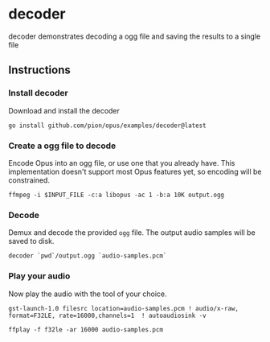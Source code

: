 # decoder
decoder demonstrates decoding a ogg file and saving the results to a single file

## Instructions
### Install decoder
Download and install the decoder

```
go install github.com/pion/opus/examples/decoder@latest
```

### Create a ogg file to decode
Encode Opus into an ogg file, or use one that you already have. This implementation doesn't
support most Opus features yet, so encoding will be constrained.

```
ffmpeg -i $INPUT_FILE -c:a libopus -ac 1 -b:a 10K output.ogg
```

### Decode
Demux and decode the provided `ogg` file. The output audio samples will be saved to disk.

```
decoder `pwd`/output.ogg `audio-samples.pcm`
```

### Play your audio
Now play the audio with the tool of your choice.

```
gst-launch-1.0 filesrc location=audio-samples.pcm ! audio/x-raw, format=F32LE, rate=16000,channels=1  ! autoaudiosink -v
```

```
ffplay -f f32le -ar 16000 audio-samples.pcm
```
